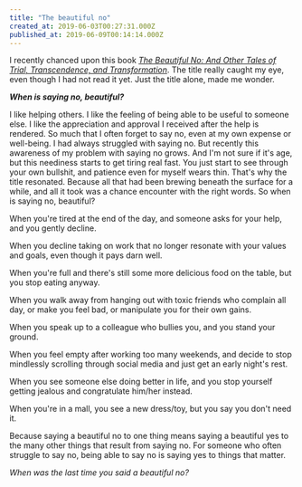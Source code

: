 ```yaml
---
title: "The beautiful no"
created_at: 2019-06-03T00:27:31.000Z
published_at: 2019-06-09T00:14:14.000Z
---
```

I recently chanced upon this book _[The Beautiful No: And Other Tales of Trial, Transcendence, and Transformation](https://www.amazon.com/Beautiful-No-Other-Transcendence-Transformation/dp/0062743198)_. The title really caught my eye, even though I had not read it yet. Just the title alone, made me wonder.  

  

**_When is saying no, beautiful?_**

  

I like helping others. I like the feeling of being able to be useful to someone else. I like the appreciation and approval I received after the help is rendered. So much that I often forget to say no, even at my own expense or well-being. I had always struggled with saying no. But recently this awareness of my problem with saying no grows. And I'm not sure if it's age, but this neediness starts to get tiring real fast. You just start to see through your own bullshit, and patience even for myself wears thin. That's why the title resonated. Because all that had been brewing beneath the surface for a while, and all it took was a chance encounter with the right words. So when is saying no, beautiful?

  

When you're tired at the end of the day, and someone asks for your help, and you gently decline.

When you decline taking on work that no longer resonate with your values and goals, even though it pays darn well.

When you're full and there's still some more delicious food on the table, but you stop eating anyway.

When you walk away from hanging out with toxic friends who complain all day, or make you feel bad, or manipulate you for their own gains.  

When you speak up to a colleague who bullies you, and you stand your ground. 

When you feel empty after working too many weekends, and decide to stop mindlessly scrolling through social media and just get an early night's rest.

When you see someone else doing better in life, and you stop yourself getting jealous and congratulate him/her instead.

When you're in a mall, you see a new dress/toy, but you say you don't need it.

  

Because saying a beautiful no to one thing means saying a beautiful yes to the many other things that result from saying no. For someone who often struggle to say no, being able to say no is saying yes to things that matter.   

  

_When was the last time you said a beautiful no?_
